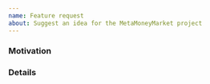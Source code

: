 ```yaml
---
name: Feature request
about: Suggest an idea for the MetaMoneyMarket project
---
```


### Motivation
<!-- Your motivation behind this feature request. -->

### Details
<!-- Please describe this new feature in detail. -->
